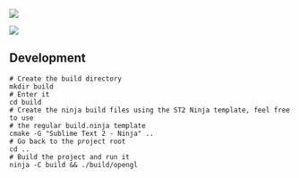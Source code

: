![](https://raw.githubusercontent.com/mrandri19/freetype-opengl-experiments/master/correct_gamma_blending.png)

![](https://raw.githubusercontent.com/mrandri19/freetype-opengl-experiments/master/Screenshot%20from%202019-05-19%2022-22-44.png)

## Development
```shell
# Create the build directory
mkdir build
# Enter it
cd build
# Create the ninja build files using the ST2 Ninja template, feel free to use
# the regular build.ninja template 
cmake -G "Sublime Text 2 - Ninja" ..
# Go back to the project root
cd ..
# Build the project and run it
ninja -C build && ./build/opengl
```

